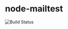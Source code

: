 # node-mailtest

![Build Status](https://travis-ci.org/campvanilla/node-mailtest.svg?branch=master)
